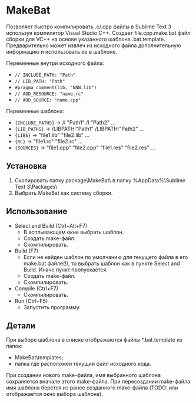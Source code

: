 MakeBat
=======

Позволяет быстро компилировать .с/.cpp файлы в Sublime Text 3 используя компилятор Visual Studio C++. Создает file.cpp.make.bat файл сборки для VC++ на основе указанного шаблона .bat.template. Предварительно может извлеч из исходного файла дополнительную информацию и использовать ее в шаблоне.

Переменные внутри исходного файла:
- `// INCLUDE_PATH: "Path"`
- `// LIB_PATH: "Path"`
- `#pragma comment(lib, "NNN.lib")`
- `// ADD_RESOURCE: "name.rc"`
- `// ADD_SOURCE: "name.cpp"`

Переменные шаблона:
- `{INCLUDE_PATHS}` -> /I "Path1" /I "Path2" ...
- `{LIB_PATHS}`     -> /LIBPATH:"Path1" /LIBPATH:"Path2" ...
- `{LIBS}`          -> "file1.lib" "file2.lib" ...
- `{RC}`            -> "file1.rc" "file2.rc" ...
- `{SOURCES}`       -> "file1.cpp" "file2.cpp" "file1.res" "file2.res" ...

Установка
---------

1. Скопировать папку package\MakeBat\ в папку %AppData%\Sublime Text 3\Packages\
2. Выбрать MakeBat как систему сборки.

Использование
-------------

- Select and Build (Ctrl+Alt+F7)
    - В всплывающем окне выбрать шаблон.
    - Создать make-файл.
    - Скомпилировать.
- Build (F7)
    - Если не найден шаблон по умолчанию для текущего файла в его make.bat файле(!), то выбрать шаблон как в пункте Select and Build. Иначе пункт пропускается.
    - Создать make-файл.
    - Скомпилировать.
- Compile (Ctrl+F7)
    - Скомпилировать.
- Run (Ctrl+F5)
    - Запустить программу.

Детали
------

При выборе шаблона в списке отображаются файлы *.bat.template из папок:
- MakeBat\templates;
- папка где расположен текущий файл исходного кода.

При создании нового make-файла, имя выбранного шаблона сохраняется вначале этого make-файла. При пересоздании make-файла имя шаблона берется из ранее созданного make-файла (TODO: или отображается окно выбора шаблона).

